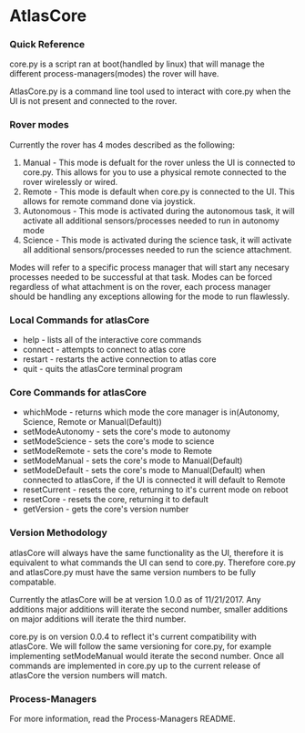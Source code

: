 AtlasCore
======

### Quick Reference
core.py is a script ran at boot(handled by linux) that will manage the different process-managers(modes) the rover will have. 

AtlasCore.py is a command line tool used to interact with core.py when the UI is not present and connected to the rover.

### Rover modes
Currently the rover has 4 modes described as the following:
1. Manual - This mode is defualt for the rover unless the UI is connected to core.py. This allows for you to use a physical remote connected to the rover wirelessly or wired.
2. Remote - This mode is default when core.py is connected to the UI. This allows for remote command done via joystick. 
3. Autonomous - This mode is activated during the autonomous task, it will activate all additional sensors/processes needed to run in autonomy mode
4. Science - This mode is activated during the science task, it will activate all additional sensors/processes needed to run the science attachment.

Modes will refer to a specific process manager that will start any necesary processes needed to be successful at that task. Modes can be forced regardless of what attachment is on the rover, each process manager should be handling any exceptions allowing for the mode to run flawlessly.

### Local Commands for atlasCore
* help - lists all of the interactive core commands
* connect - attempts to connect to atlas core
* restart - restarts the active connection to atlas core
* quit - quits the atlasCore terminal program

### Core Commands for atlasCore
* whichMode - returns which mode the core manager is in(Autonomy, Science, Remote or Manual(Default))
* setModeAutonomy - sets the core's mode to autonomy
* setModeScience - sets the core's mode to science
* setModeRemote - sets the core's mode to Remote
* setModeManual - sets the core's mode to Manual(Default)
* setModeDefault - sets the core's mode to Manual(Default) when connected to atlasCore, if the UI is connected it will default to Remote
* resetCurrent - resets the core, returning to it's current mode on reboot
* resetCore - resets the core, returning it to default
* getVersion - gets the core's version number

### Version Methodology
atlasCore will always have the same functionality as the UI, therefore it is equivalent to what commands the UI can send to core.py. Therefore core.py and atlasCore.py must have the same version numbers to be fully compatable. 

Currently the atlasCore will be at version 1.0.0 as of 11/21/2017. Any additions major additions will iterate the second number, smaller additions on major additions will iterate the third number. 

core.py is on version 0.0.4 to reflect it's current compatibility with atlasCore. We will follow the same versioning for core.py, for example implementing setModeManual would iterate the second number. Once all commands are implemented in core.py up to the current release of atlasCore the version numbers will match.

### Process-Managers
For more information, read the Process-Managers README. 